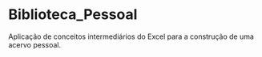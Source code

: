 # Biblioteca_Pessoal
Aplicação de conceitos intermediários do Excel para a construção de uma acervo pessoal.
